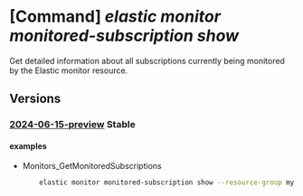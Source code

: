 # [Command] _elastic monitor monitored-subscription show_

Get detailed information about all subscriptions currently being monitored by the Elastic monitor resource.

## Versions

### [2024-06-15-preview](/Resources/mgmt-plane/L3N1YnNjcmlwdGlvbnMve30vcmVzb3VyY2Vncm91cHMve30vcHJvdmlkZXJzL21pY3Jvc29mdC5lbGFzdGljL21vbml0b3JzL3t9L21vbml0b3JlZHN1YnNjcmlwdGlvbnMve30=/2024-06-15-preview.xml) **Stable**

<!-- mgmt-plane /subscriptions/{}/resourcegroups/{}/providers/microsoft.elastic/monitors/{}/monitoredsubscriptions/{} 2024-06-15-preview -->

#### examples

- Monitors_GetMonitoredSubscriptions
    ```bash
        elastic monitor monitored-subscription show --resource-group myResourceGroup --monitor-name myMonitor --configuration-name default
    ```
